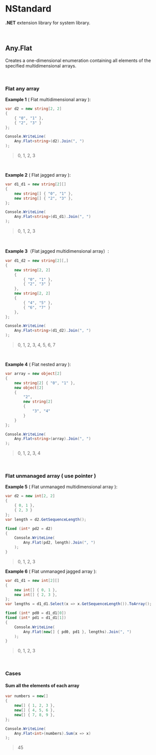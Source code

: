 # NStandard

**.NET** extension library for system library.

<br/>

## Any.Flat

Creates a one-dimensional enumeration containing all elements of the specified multidimensional arrays.

<br/>

### Flat any array

**Example 1** ( Flat multidimensional array ):

```csharp
var d2 = new string[2, 2]
{
    { "0", "1" },
    { "2", "3" }
};

Console.WriteLine(
    Any.Flat<string>(d2).Join(", ")
);
```

> 0, 1, 2, 3

<br/>

**Example 2** ( Flat jagged array ):

```csharp
var d1_d1 = new string[2][]
{
    new string[] { "0", "1" },
    new string[] { "2", "3" },
};

Console.WriteLine(
    Any.Flat<string>(d1_d1).Join(", ")
);
```

> 0, 1, 2, 3

<br/>

**Example 3**（Flat jagged multidimensional array）:

```csharp
var d1_d2 = new string[2][,]
{
	new string[2, 2]
	{
		{ "0", "1" },
		{ "2", "3" }
	},
	new string[2, 2]
	{
		{ "4", "5" },
		{ "6", "7" }
	},
};

Console.WriteLine(
	Any.Flat<string>(d1_d2).Join(", ")
);
```

> 0, 1, 2, 3, 4, 5, 6, 7

<br/>

**Example 4** ( Flat nested array ):

```csharp
var array = new object[2]
{
    new string[2] { "0", "1" },
    new object[2]
    {
        "2",
        new string[2]
        {
			"3", "4"
		}
	}
};

Console.WriteLine(
	Any.Flat<string>(array).Join(", ")
);
```

> 0, 1, 2, 3, 4

<br/>

### Flat unmanaged array ( use pointer )

**Example 5** ( Flat unmanaged multidimensional array ):

```csharp
var d2 = new int[2, 2]
{
    { 0, 1 },
    { 2, 3 }
};
var length = d2.GetSequenceLength();

fixed (int* pd2 = d2)
{
    Console.WriteLine(
        Any.Flat(pd2, length).Join(", ")
    );
}
```

> 0, 1, 2, 3

**Example 6** ( Flat unmanaged jagged array ):

```csharp
var d1_d1 = new int[2][]
{
    new int[] { 0, 1 },
    new int[] { 2, 3 },
};
var lengths = d1_d1.Select(x => x.GetSequenceLength()).ToArray();

fixed (int* pd0 = d1_d1[0])
fixed (int* pd1 = d1_d1[1])
{
    Console.WriteLine(
        Any.Flat(new[] { pd0, pd1 }, lengths).Join(", ")
    );
}
```

> 0, 1, 2, 3

<br/>

### Cases

#### Sum all the elements of each array

```csharp
var numbers = new[]
{
    new[] { 1, 2, 3 },
    new[] { 4, 5, 6 },
    new[] { 7, 8, 9 },
};

Console.WriteLine(
    Any.Flat<int>(numbers).Sum(x => x)
);
```

>45

<br/>

